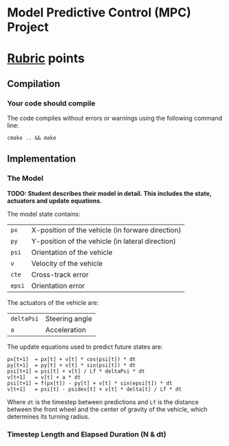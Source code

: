 # Model Predictive Control (MPC) Project

# [Rubric](https://review.udacity.com/#!/rubrics/896/view) points

## Compilation

### Your code should compile

The code compiles without errors or warnings using the following command line:

    cmake .. && make

## Implementation

### The Model

**TODO: Student describes their model in detail. This includes the state, actuators and update equations.**

The model state contains:

|                |                                                  |
|:---------------|:-------------------------------------------------|
| ```px```       | X-position of the vehicle (in forware direction) |
| ```py```       | Y-position of the vehicle (in lateral direction) |
| ```psi```      | Orientation of the vehicle                       |
| ```v```        | Velocity of the vehicle                          |
| ```cte```      | Cross-track error                                |
| ```epsi```     | Orientation error                                |

The actuators of the vehicle are:

|                |                                                  |
|:---------------|:-------------------------------------------------|
| ```deltaPsi``` | Steering angle                                   |
| ```a```        | Acceleration                                     |

The update equations used to predict future states are:

    px[t+1]  = px[t] + v[t] * cos(psi[t]) * dt
    py[t+1]  = py[t] + v[t] * sin(psi[t]) * dt
    psi[t+1] = psi[t] + v[t] / Lf * deltaPsi * dt
    v[t+1]   = v[t] + a * dt
    psi[t+1] = f(px[t]) - py[t] + v[t] * sin(epsi[t]) * dt
    v[t+1]   = psi[t] - psides[t] + v[t] * delta[t] / Lf * dt

Where ```dt``` is the timestep between predictions and ```Lf``` is the distance between the front wheel and the center of gravity of the vehicle, which determines its turning radius.

### Timestep Length and Elapsed Duration (N & dt)


